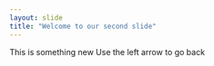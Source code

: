 ```yaml
---
layout: slide
title: "Welcome to our second slide"
---
```

This is something new 
Use the left arrow to go back
